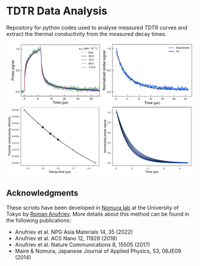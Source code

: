 # TDTR Data Analysis
Repository for python codes used to analyse measured TDTR curves and extract the thermal conductivity from the measured decay times.

![screenshot](screen.png)

## Acknowledgments
These scriots have been developed in [Nomura lab](https://nlab.iis.u-tokyo.ac.jp/) at the University of Tokyo by [Roman Anufriev](https://anufrievroman.com/). More details about this method can be found in the following publications:
- Anufriev et al. NPG Asia Materials 14, 35 (2022)
- Anufriev et al. ACS Nano 12, 11928 (2018)
- Anufriev et al. Nature Communications 8, 15505 (2017)
- Maire & Nomura, Japanese Journal of Applied Physics, 53, 06JE09 (2014)
